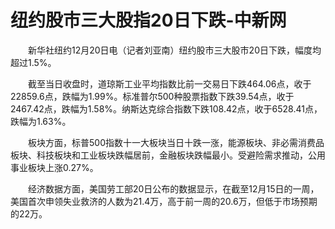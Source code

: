 # 纽约股市三大股指20日下跌-中新网

　　新华社纽约12月20日电（记者刘亚南）纽约股市三大股市20日下跌，幅度均超过1.5%。

　　截至当日收盘时，道琼斯工业平均指数比前一交易日下跌464.06点，收于22859.6点，跌幅为1.99%。标准普尔500种股票指数下跌39.54点，收于2467.42点，跌幅为1.58%。纳斯达克综合指数下跌108.42点，收于6528.41点，跌幅为1.63%。

　　板块方面，标普500指数十一大板块当日十跌一涨，能源板块、非必需消费品板块、科技板块和工业板块跌幅居前，金融板块跌幅最小。受避险需求推动，公用事业板块上涨0.27%。

　　经济数据方面，美国劳工部20日公布的数据显示，在截至12月15日的一周，美国首次申领失业救济的人数为21.4万，高于前一周的20.6万，但低于市场预期的22万。
